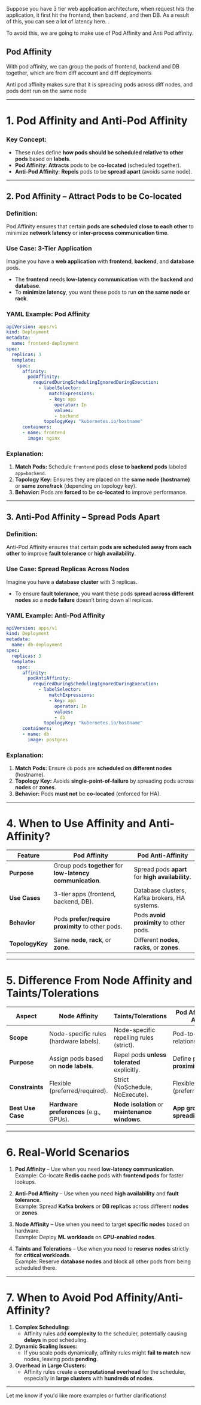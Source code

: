 
Suppose you have 3 tier web application architecture, when request hits the application, it first hit the frontend, then backend, and then DB. As a result of this, you can see a lot of latency here. .

To avoid this, we are going to make use of Pod Affinity and Anti Pod affinity.


## Pod Affinity

With pod affinity, we can group the pods of frontend, backend and DB together, which are from diff account and diff deployments


Anti pod affinity makes sure that it is spreading pods across diff nodes, and pods dont run on the same node

---

# **1. Pod Affinity and Anti-Pod Affinity**  

### **Key Concept:**
- These rules define **how pods should be scheduled relative to other pods** based on **labels**.  
- **Pod Affinity**: **Attracts** pods to be **co-located** (scheduled together).  
- **Anti-Pod Affinity**: **Repels** pods to be **spread apart** (avoids same node).  

---

## **2. Pod Affinity** – Attract Pods to be Co-located  

### **Definition:**
Pod Affinity ensures that certain **pods are scheduled close to each other** to minimize **network latency** or **inter-process communication time**.  

### **Use Case: 3-Tier Application**  
Imagine you have a **web application** with **frontend**, **backend**, and **database** pods.  
- The **frontend** needs **low-latency communication** with the **backend** and **database**.  
- To **minimize latency**, you want these pods to run **on the same node or rack**.  

### **YAML Example: Pod Affinity**  
```yaml
apiVersion: apps/v1
kind: Deployment
metadata:
  name: frontend-deployment
spec:
  replicas: 3
  template:
    spec:
      affinity:
        podAffinity:
          requiredDuringSchedulingIgnoredDuringExecution:
            - labelSelector:
                matchExpressions:
                - key: app
                  operator: In
                  values:
                  - backend
              topologyKey: "kubernetes.io/hostname"
      containers:
      - name: frontend
        image: nginx
```

### **Explanation:**
1. **Match Pods:** Schedule `frontend` pods **close to backend pods** labeled `app=backend`.  
2. **Topology Key:** Ensures they are placed on the **same node (hostname)** or **same zone/rack** (depending on topology key).  
3. **Behavior:** Pods are **forced** to be **co-located** to improve performance.  

---

## **3. Anti-Pod Affinity** – Spread Pods Apart  

### **Definition:**
Anti-Pod Affinity ensures that certain **pods are scheduled away from each other** to improve **fault tolerance** or **high availability**.  

### **Use Case: Spread Replicas Across Nodes**  
Imagine you have a **database cluster** with 3 replicas.  
- To ensure **fault tolerance**, you want these pods **spread across different nodes** so a **node failure** doesn’t bring down all replicas.  

### **YAML Example: Anti-Pod Affinity**  
```yaml
apiVersion: apps/v1
kind: Deployment
metadata:
  name: db-deployment
spec:
  replicas: 3
  template:
    spec:
      affinity:
        podAntiAffinity:
          requiredDuringSchedulingIgnoredDuringExecution:
            - labelSelector:
                matchExpressions:
                - key: app
                  operator: In
                  values:
                  - db
              topologyKey: "kubernetes.io/hostname"
      containers:
      - name: db
        image: postgres
```

### **Explanation:**
1. **Match Pods:** Ensure `db` pods are **scheduled on different nodes** (hostname).  
2. **Topology Key:** Avoids **single-point-of-failure** by spreading pods across **nodes** or **zones**.  
3. **Behavior:** Pods **must not** be **co-located** (enforced for HA).  

---

# **4. When to Use Affinity and Anti-Affinity?**

| **Feature**                  | **Pod Affinity**                                   | **Pod Anti-Affinity**                               |
|------------------------------|----------------------------------------------------|----------------------------------------------------|
| **Purpose**                  | Group pods **together** for **low-latency communication**. | Spread pods **apart** for **high availability**.  |
| **Use Cases**                | 3-tier apps (frontend, backend, DB).                | Database clusters, Kafka brokers, HA systems.     |
| **Behavior**                 | Pods **prefer/require proximity** to other pods.    | Pods **avoid proximity** to other pods.           |
| **TopologyKey**               | Same **node**, **rack**, or **zone**.               | Different **nodes**, **racks**, or **zones**.      |

---

# **5. Difference From Node Affinity and Taints/Tolerations**

| **Aspect**                        | **Node Affinity**                             | **Taints/Tolerations**                        | **Pod Affinity/Anti-Affinity**             |
|------------------------------------|-----------------------------------------------|-----------------------------------------------|--------------------------------------------|
| **Scope**                          | Node-specific rules (hardware labels).         | Node-specific repelling rules (strict).       | Pod-to-pod relationships.                  |
| **Purpose**                        | Assign pods based on **node labels**.          | Repel pods **unless tolerated** explicitly.   | Define pod-to-pod **proximity** behavior.  |
| **Constraints**                    | Flexible (preferred/required).                  | Strict (NoSchedule, NoExecute).               | Flexible (preferred/required).             |
| **Best Use Case**                   | **Hardware preferences** (e.g., GPUs).         | **Node isolation** or **maintenance windows**.| **App grouping or spreading for HA.**      |

---

# **6. Real-World Scenarios**

1. **Pod Affinity** – Use when you need **low-latency communication**.  
   Example: Co-locate **Redis cache** pods with **frontend pods** for faster lookups.  

2. **Anti-Pod Affinity** – Use when you need **high availability** and **fault tolerance**.  
   Example: Spread **Kafka brokers** or **DB replicas** across different **nodes** or **zones**.  

3. **Node Affinity** – Use when you need to target **specific nodes** based on hardware.  
   Example: Deploy **ML workloads** on **GPU-enabled nodes**.  

4. **Taints and Tolerations** – Use when you need to **reserve nodes** strictly for **critical workloads**.  
   Example: Reserve **database nodes** and block all other pods from being scheduled there.  

---

# **7. When to Avoid Pod Affinity/Anti-Affinity?**

1. **Complex Scheduling:**  
   - Affinity rules add **complexity** to the scheduler, potentially causing **delays** in pod scheduling.  
2. **Dynamic Scaling Issues:**  
   - If you scale pods dynamically, affinity rules might **fail to match** new nodes, leaving pods **pending**.  
3. **Overhead in Large Clusters:**  
   - Affinity rules create a **computational overhead** for the scheduler, especially in **large clusters** with **hundreds of nodes**.

---

Let me know if you'd like more examples or further clarifications!